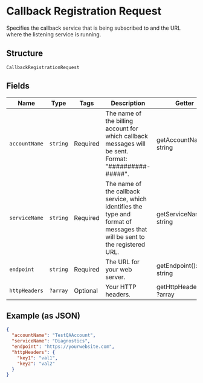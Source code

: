 
# Callback Registration Request

Specifies the callback service that is being subscribed to and the URL where the listening service is running.

## Structure

`CallbackRegistrationRequest`

## Fields

| Name | Type | Tags | Description | Getter | Setter |
|  --- | --- | --- | --- | --- | --- |
| `accountName` | `string` | Required | The name of the billing account for which callback messages will be sent. Format: "##########-#####". | getAccountName(): string | setAccountName(string accountName): void |
| `serviceName` | `string` | Required | The name of the callback service, which identifies the type and format of messages that will be sent to the registered URL. | getServiceName(): string | setServiceName(string serviceName): void |
| `endpoint` | `string` | Required | The URL for your web server. | getEndpoint(): string | setEndpoint(string endpoint): void |
| `httpHeaders` | `?array` | Optional | Your HTTP headers. | getHttpHeaders(): ?array | setHttpHeaders(?array httpHeaders): void |

## Example (as JSON)

```json
{
  "accountName": "TestQAAccount",
  "serviceName": "Diagnostics",
  "endpoint": "https://yourwebsite.com",
  "httpHeaders": {
    "key1": "val1",
    "key2": "val2"
  }
}
```

